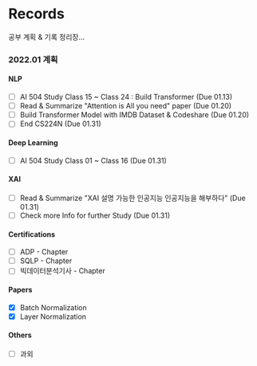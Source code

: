 # Records

공부 계획 & 기록 정리장...

### 2022.01 계획
#### NLP
- [ ] AI 504 Study Class 15 ~ Class 24 : Build Transformer (Due 01.13)
- [ ] Read & Summarize "Attention is All you need" paper (Due 01.20)
- [ ] Build Transformer Model with IMDB Dataset & Codeshare (Due 01.20)
- [ ] End CS224N (Due 01.31)

#### Deep Learning
- [ ] AI 504 Study Class 01 ~ Class 16 (Due 01.31)

#### XAI
- [ ] Read & Summarize "XAI 설명 가능한 인공지능 인공지능을 해부하다" (Due 01.31)
- [ ] Check more Info for further Study (Due 01.31)

#### Certifications
- [ ] ADP - Chapter 
- [ ] SQLP - Chapter 
- [ ] 빅데이터분석기사 - Chapter

#### Papers
- [X] Batch Normalization
- [X] Layer Normalization

#### Others
- [ ] 과외
